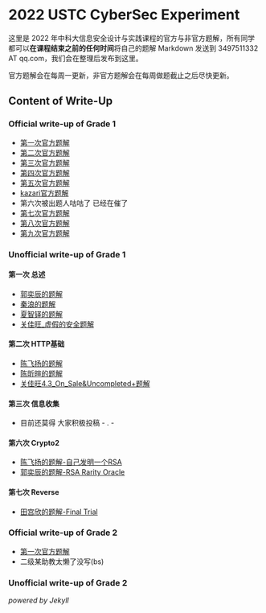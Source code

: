 # 2022 USTC CyberSec Experiment
这里是 2022 年中科大信息安全设计与实践课程的官方与非官方题解，所有同学都可以**在课程结束之前的任何时间**将自己的题解 Markdown 发送到 3497511332 AT qq.com，我们会在整理后发布到这里。

官方题解会在每周一更新，非官方题解会在每周做题截止之后尽快更新。

## Content of Write-Up
### Official write-up of Grade 1
- [第一次官方题解](./officialwp1/20220321)
- [第二次官方题解](./officialwp1/20220328)
- [第三次官方题解](./officialwp1/20220402)
- [第四次官方题解](./officialwp1/20220411)
- [第五次官方题解](./officialwp1/20220418)
- [kazari官方题解](./officialwp1/kazari)
- 第六次被出题人咕咕了 已经在催了
- [第七次官方题解](./officialwp1/reverse.md)
- [第八次官方题解](./officialwp1/misc1/misc1.md)
- [第九次官方题解](./officialwp1/misc2/misc2.md)
### Unofficial write-up of Grade 1
#### 第一次 总述
- [郭奕辰的题解](./unofficialwp1/1/guoyichen)
- [秦浪的题解](./unofficialwp1/1/qinlang)
- [夏智铎的题解](./unofficialwp1/1/xiazhiduo)
- [关佳旺_虚假的安全题解](./unofficialwp1/1/guanjiawang)
#### 第二次 HTTP基础
- [陈飞扬的题解](./unofficialwp1/2/chenfeiyang)
- [陈昕暄的题解](./unofficialwp1/2/chenxinxuan)
- [关佳旺4.3_On_Sale&Uncompleted+题解](./unofficialwp1/2/guanjiawang)

#### 第三次 信息收集

- 目前还莫得 大家积极投稿 - . -

#### 第六次 Crypto2

- [陈飞扬的题解-自己发明一个RSA](./unofficialwp1/6/cfy)
- [郭奕辰的题解-RSA Rarity Oracle](./unofficialwp1/6/gyc)

#### 第七次 Reverse

- [田宫欣的题解-Final Trial](./unofficialwp1/7/tgx)

<!-- #### 第八次 Misc1

- [陈飞扬的题解-Steins;Gate](./unofficialwp1/8/cfy) -->

### Official write-up of Grade 2
- [第一次官方题解](./officialwp2/20220321)
- 二级某助教太懒了没写(bs)
### Unofficial write-up of Grade 2

_powered by Jekyll_

